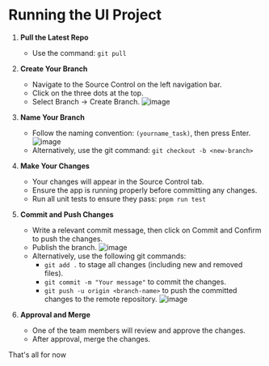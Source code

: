 # Running the UI Project

1. **Pull the Latest Repo**
   - Use the command: `git pull`

2. **Create Your Branch**
   - Navigate to the Source Control on the left navigation bar.
   - Click on the three dots at the top.
   - Select Branch -> Create Branch.
   ![image](https://github.com/longpdev/cs476.project/assets/56104171/8052d914-4718-4c1c-a6fd-83ff1f0972e3)

3. **Name Your Branch**
   - Follow the naming convention: `(yourname_task)`, then press Enter.
   ![image](https://github.com/longpdev/cs476.project/assets/56104171/ce256ff6-55e8-40cf-90ef-4c2949683802)
   - Alternatively, use the git command: `git checkout -b <new-branch>`

4. **Make Your Changes**
   - Your changes will appear in the Source Control tab.
   - Ensure the app is running properly before committing any changes.
   - Run all unit tests to ensure they pass: `pnpm run test`

5. **Commit and Push Changes**
   - Write a relevant commit message, then click on Commit and Confirm to push the changes.
   - Publish the branch.
   ![image](https://github.com/longpdev/cs476.project/assets/56104171/822dac11-e4cd-4b1f-86cb-296c3cd9b31b)
   - Alternatively, use the following git commands:
     - `git add .` to stage all changes (including new and removed files).
     - `git commit -m "Your message"` to commit the changes.
     - `git push -u origin <branch-name>` to push the committed changes to the remote repository.
   ![image](https://github.com/longpdev/cs476.project/assets/56104171/ce54af46-db54-48aa-a80c-f03c030a2c18)

6. **Approval and Merge**
   - One of the team members will review and approve the changes.
   - After approval, merge the changes.
  
That's all for now
